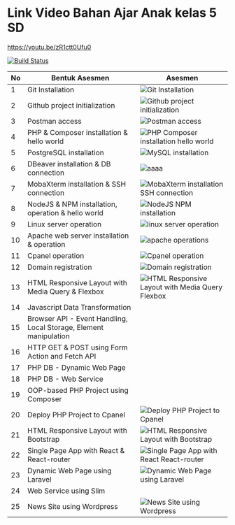 # Link Video Bahan Ajar Anak kelas 5 SD

https://youtu.be/zR1ctt0Ufu0

[![Build Status](https://img.shields.io/badge/YouTube-FF0000?style=for-the-badge&logo=youtube&logoColor=white)](https://youtu.be/AUEFbA2OGEY)




| No | Bentuk Asesmen | Asesmen |
|---|---|---|
| 1 | Git Installation | ![Git Installation](https://user-images.githubusercontent.com/82139022/209856699-0b7e6f6e-c5d5-4bf5-ac06-4fb84ddaf878.png) |
| 2 | Github project initialization | ![Github project initialization](https://user-images.githubusercontent.com/82139022/209856832-8ebc4aed-5b21-4f5a-bc8c-325d293c90e1.png) |
| 3 | Postman access | ![Postman access](https://user-images.githubusercontent.com/82139022/209857055-1646db8f-f949-4fec-9e47-15d5ec1cfcb3.png) | 
| 4 | PHP & Composer installation & hello world |![PHP   Composer installation   hello world](https://user-images.githubusercontent.com/82139022/209857243-0cecc308-d772-4b70-a303-7dbbed60ae3e.png) |
| 5 | PostgreSQL installation | ![MySQL installation](https://user-images.githubusercontent.com/82139022/209857791-34f57cec-da10-4a80-b959-236e1beadb0b.png) |
| 6 | DBeaver installation & DB connection |![aaaa](https://user-images.githubusercontent.com/82139022/209858519-2c36587b-5478-4878-b2ce-a53f8db5b93e.png) |
| 7 | MobaXterm installation & SSH connection | ![MobaXterm installation   SSH connection](https://user-images.githubusercontent.com/82139022/209857483-dd553e85-30a6-45b0-bc49-8d55570aba08.png) |
| 8 | NodeJS & NPM installation, operation & hello world | ![NodeJS   NPM installation](https://user-images.githubusercontent.com/82139022/210085198-12cfc321-abee-4504-8688-18b0efe39e2e.png) |
| 9 | Linux server operation | ![linux server operation](https://user-images.githubusercontent.com/82139022/210084023-48b57d08-7d1d-4fb7-94ec-8c5b98c3ec0b.png) |
| 10 | Apache web server installation & operation | ![apache operations](https://user-images.githubusercontent.com/82139022/210084263-44f2d18c-1acb-48d5-80d8-79c20a262012.png) |
| 11 | Cpanel operation | ![Cpanel operation](https://user-images.githubusercontent.com/82139022/210084476-b820c869-4806-4d71-beb1-a4b0329ac72d.png) |
| 12 | Domain registration | ![Domain registration](https://user-images.githubusercontent.com/82139022/210084508-b2811716-2167-4fb9-a588-828b1d967d7a.png) |
| 13 | HTML Responsive Layout with Media Query & Flexbox | ![HTML Responsive Layout with Media Query   Flexbox](https://user-images.githubusercontent.com/82139022/210084488-4e25371c-13af-4789-ba19-1628e81aa415.png) |
| 14 | Javascript Data Transformation |  |
| 15 | Browser API - Event Handling, Local Storage, Element manipulation | |
| 16 | HTTP GET & POST using Form Action and Fetch API |  |
| 17 | PHP DB - Dynamic Web Page |  |
| 18 | PHP DB - Web Service |  |
| 19 | OOP-based PHP Project using Composer | |
| 20 | Deploy PHP Project to Cpanel | ![Deploy PHP Project to Cpanel](https://user-images.githubusercontent.com/82139022/210085378-04ab7b20-03de-46d5-8085-42384a7d856c.png) |
| 21 | HTML Responsive Layout with Bootstrap | ![HTML Responsive Layout with Bootstrap](https://user-images.githubusercontent.com/82139022/210085489-4ea5e46c-07d6-4ded-b571-ccc22f7bc2c2.png) |
| 22 | Single Page App with React & React-router | ![Single Page App with React   React-router](https://user-images.githubusercontent.com/82139022/210085872-6ee1cc91-562f-49b3-aded-253fb12f4e37.png) |
| 23 | Dynamic Web Page using Laravel | ![Dynamic Web Page using Laravel](https://user-images.githubusercontent.com/82139022/210085553-925dd90c-be86-41ca-88fb-43b0377f4cd5.png) |
| 24 | Web Service using Slim | |
| 25 | News Site using Wordpress | ![News Site using Wordpress](https://user-images.githubusercontent.com/82139022/210085859-0694a9e8-fb06-44a5-9899-7d815cc022d0.png) |
